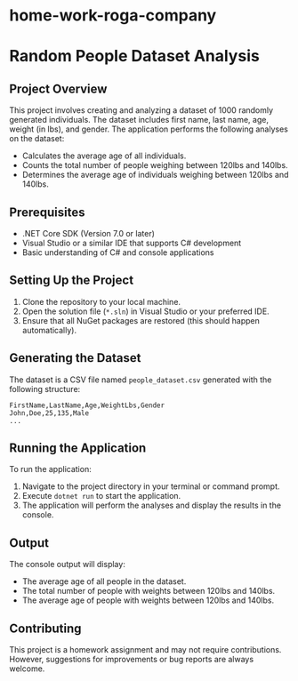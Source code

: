 # home-work-roga-company
# Random People Dataset Analysis

## Project Overview
This project involves creating and analyzing a dataset of 1000 randomly generated individuals. The dataset includes first name, last name, age, weight (in lbs), and gender. The application performs the following analyses on the dataset:
- Calculates the average age of all individuals.
- Counts the total number of people weighing between 120lbs and 140lbs.
- Determines the average age of individuals weighing between 120lbs and 140lbs.

## Prerequisites
- .NET Core SDK (Version 7.0 or later)
- Visual Studio or a similar IDE that supports C# development
- Basic understanding of C# and console applications

## Setting Up the Project
1. Clone the repository to your local machine.
2. Open the solution file (`*.sln`) in Visual Studio or your preferred IDE.
3. Ensure that all NuGet packages are restored (this should happen automatically).

## Generating the Dataset
The dataset is a CSV file named `people_dataset.csv` generated with the following structure:
```
FirstName,LastName,Age,WeightLbs,Gender
John,Doe,25,135,Male
...
```

## Running the Application
To run the application:
1. Navigate to the project directory in your terminal or command prompt.
2. Execute `dotnet run` to start the application.
3. The application will perform the analyses and display the results in the console.

## Output
The console output will display:
- The average age of all people in the dataset.
- The total number of people with weights between 120lbs and 140lbs.
- The average age of people with weights between 120lbs and 140lbs.

## Contributing
This project is a homework assignment and may not require contributions. However, suggestions for improvements or bug reports are always welcome.
